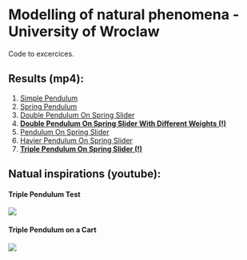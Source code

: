 # Modelling of natural phenomena - University of Wroclaw

Code to excercices.

## Results (mp4):
1. [Simple Pendulum](https://rawgit.com/Platonn/mzp/master/public_results/MathPendulum.mp4)
2. [Spring Pendulum](https://rawgit.com/Platonn/mzp/master/public_results/MathPendulumSpring.mp4)
3. [Double Pendulum On Spring Slider](https://rawgit.com/Platonn/mzp/master/public_results/DoublePendulumOnSpringSlider.mp4)
4. **[Double Pendulum On Spring Slider With Different Weights (!)](https://rawgit.com/Platonn/mzp/master/public_results/DoublePendulumOnSpringSliderDifferentWeights.mp4)**
5. [Pendulum On Spring Slider](https://rawgit.com/Platonn/mzp/master/public_results/PendulumOnSpringSlider.mp4)
6. [Havier Pendulum On Spring Slider](https://rawgit.com/Platonn/mzp/master/public_results/DoublePendulumOnSpringSlider.mp4)
7. **[Triple Pendulum On Spring Slider (!)](https://rawgit.com/Platonn/mzp/master/public_results/TripplePendulumOnSpringSliderDifferentWeights.mp4)**

## Natual inspirations (youtube):
#### Triple Pendulum Test
[![](https://img.youtube.com/vi/WMPOvmozGMc/0.jpg)](https://www.youtube.com/watch?v=WMPOvmozGMc)
 
#### Triple Pendulum on a Cart
[![](https://img.youtube.com/vi/cyN-CRNrb3E/0.jpg)](https://www.youtube.com/watch?v=cyN-CRNrb3E)
